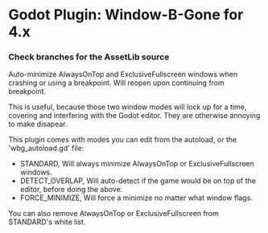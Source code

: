 # Godot Plugin: Window-B-Gone for 4.x
### Check branches for the AssetLib source
Auto-minimize AlwaysOnTop and ExclusiveFullscreen windows when crashing or using a breakpoint. Will reopen upon continuing from breakpoint.

This is useful, because those two window modes will lock up for a time, covering and interfering with the Godot editor. They are otherwise annoying to make disapear.

This plugin comes with modes you can edit from the autoload, or the 'wbg_autoload.gd' file:
- STANDARD, Will always minimize AlwaysOnTop or ExclusiveFullscreen windows.
- DETECT_OVERLAP, Will auto-detect if the game would be on top of the editor, before doing the above.
- FORCE_MINIMIZE, Will force a minimize no matter what window flags.

You can also remove AlwaysOnTop or ExclusiveFullscreen from STANDARD's white list.
